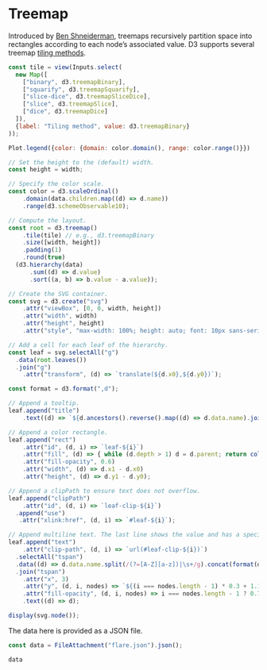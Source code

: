 # Treemap

Introduced by [Ben Shneiderman](http://www.cs.umd.edu/hcil/treemap-history/), treemaps recursively partition space into rectangles according to each node’s associated value. D3 supports several treemap [tiling methods](https://d3js.org/d3-hierarchy/treemap#treemap-tiling).

<!-- See also [nested](/@d3/nested-treemap), [zoomable](/@d3/zoomable-treemap) and [animated](/@d3/animated-treemap) treemaps, and the [bubble chart](/@d3/bubble-chart/2?intent=fork). If your data is flat, see the [treemap, CSV](https://observablehq.com/@d3/treemap-stratify?intent=fork) variant. -->

```js
const tile = view(Inputs.select(
  new Map([
    ["binary", d3.treemapBinary],
    ["squarify", d3.treemapSquarify],
    ["slice-dice", d3.treemapSliceDice],
    ["slice", d3.treemapSlice],
    ["dice", d3.treemapDice]
  ]),
  {label: "Tiling method", value: d3.treemapBinary}
));
```

```js
Plot.legend({color: {domain: color.domain(), range: color.range()}})
```

```js echo
// Set the height to the (default) width.
const height = width;

// Specify the color scale.
const color = d3.scaleOrdinal()
    .domain(data.children.map((d) => d.name))
    .range(d3.schemeObservable10);

// Compute the layout.
const root = d3.treemap()
    .tile(tile) // e.g., d3.treemapBinary
    .size([width, height])
    .padding(1)
    .round(true)
  (d3.hierarchy(data)
      .sum((d) => d.value)
      .sort((a, b) => b.value - a.value));

// Create the SVG container.
const svg = d3.create("svg")
    .attr("viewBox", [0, 0, width, height])
    .attr("width", width)
    .attr("height", height)
    .attr("style", "max-width: 100%; height: auto; font: 10px sans-serif;");

// Add a cell for each leaf of the hierarchy.
const leaf = svg.selectAll("g")
  .data(root.leaves())
  .join("g")
    .attr("transform", (d) => `translate(${d.x0},${d.y0})`);

const format = d3.format(",d");

// Append a tooltip.
leaf.append("title")
    .text((d) => `${d.ancestors().reverse().map((d) => d.data.name).join(".")}\n${format(d.value)}`);

// Append a color rectangle.
leaf.append("rect")
    .attr("id", (d, i) => `leaf-${i}`)
    .attr("fill", (d) => { while (d.depth > 1) d = d.parent; return color(d.data.name); })
    .attr("fill-opacity", 0.6)
    .attr("width", (d) => d.x1 - d.x0)
    .attr("height", (d) => d.y1 - d.y0);

// Append a clipPath to ensure text does not overflow.
leaf.append("clipPath")
    .attr("id", (d, i) => `leaf-clip-${i}`)
  .append("use")
   .attr("xlink:href", (d, i) => `#leaf-${i}`);

// Append multiline text. The last line shows the value and has a specific formatting.
leaf.append("text")
    .attr("clip-path", (d, i) => `url(#leaf-clip-${i})`)
  .selectAll("tspan")
  .data((d) => d.data.name.split(/(?=[A-Z][a-z])|\s+/g).concat(format(d.value)))
  .join("tspan")
    .attr("x", 3)
    .attr("y", (d, i, nodes) => `${(i === nodes.length - 1) * 0.3 + 1.1 + i * 0.9}em`)
    .attr("fill-opacity", (d, i, nodes) => i === nodes.length - 1 ? 0.7 : null)
    .text((d) => d);

display(svg.node());
```

The data here is provided as a JSON file.

```js echo
const data = FileAttachment("flare.json").json();
```

```js echo
data
```
